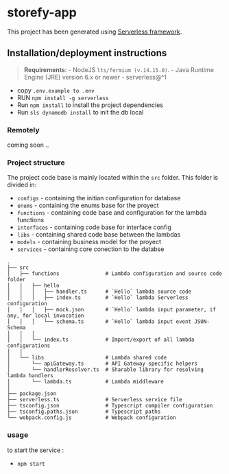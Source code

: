 # storefy-app

This project has been generated using [Serverless framework](https://www.serverless.com/).

## Installation/deployment instructions
> **Requirements**: 
    - NodeJS `lts/fermium (v.14.15.0)`.
    - Java Runtime Engine (JRE) version 6.x or newer
    - serverless@^1

- copy `.env.example to .env`
- RUN `npm install -g serverless`
- Run `npm install` to install the project dependencies
- Run `sls dynamodb install` to init the db local

### Remotely
coming soon ..

### Project structure

The project code base is mainly located within the `src` folder. This folder is divided in:

- `configs` - containing the initian configuration for database
- `enums` - containing the enums base for the proyect
- `functions` - containing code base and configuration for the lambda functions
- `interfaces` - containing code base for interface config 
- `libs` - containing shared code base between the lambdas
- `models` - containing business model for the proyect
- `services` - containing core conection to the databse

```
.
├── src
│   ├── functions               # Lambda configuration and source code folder
│   │   ├── hello
│   │   │   ├── handler.ts      # `Hello` lambda source code
│   │   │   ├── index.ts        # `Hello` lambda Serverless configuration
│   │   │   ├── mock.json       # `Hello` lambda input parameter, if any, for local invocation
│   │   │   └── schema.ts       # `Hello` lambda input event JSON-Schema
│   │   │
│   │   └── index.ts            # Import/export of all lambda configurations
│   │
│   └── libs                    # Lambda shared code
│       └── apiGateway.ts       # API Gateway specific helpers
│       └── handlerResolver.ts  # Sharable library for resolving lambda handlers
│       └── lambda.ts           # Lambda middleware
│
├── package.json
├── serverless.ts               # Serverless service file
├── tsconfig.json               # Typescript compiler configuration
├── tsconfig.paths.json         # Typescript paths
└── webpack.config.js           # Webpack configuration
```
### usage

to start the service :
 - `npm start`
